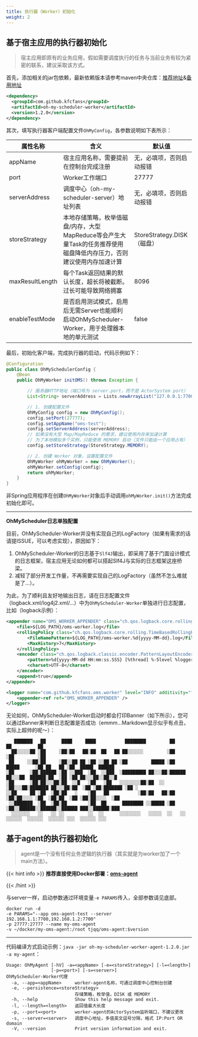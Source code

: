 ```yaml
---
title: 执行器（Worker）初始化
weight: 2
---
```


## 基于宿主应用的执行器初始化

> 宿主应用即原有的业务应用，假如需要调度执行的任务与当前业务有较为紧密的联系，建议采取该方式。

首先，添加相关的jar包依赖，最新依赖版本请参考maven中央仓库：[推荐地址](https://search.maven.org/search?q=oh-my-scheduler-worker)&[备用地址](https://mvnrepository.com/search?q=com.github.kfcfans)

```xml
<dependency>
  <groupId>com.github.kfcfans</groupId>
  <artifactId>oh-my-scheduler-worker</artifactId>
  <version>1.2.0</version>
</dependency>
```

其次，填写执行器客户端配置文件`OhMyConfig`，各参数说明如下表所示：

| 属性名称        | 含义                                                         | 默认值                     |
| --------------- | ------------------------------------------------------------ | -------------------------- |
| appName         | 宿主应用名称，需要提前在控制台完成注册                       | 无，必填项，否则启动报错   |
| port            | Worker工作端口                                               | 27777                      |
| serverAddress   | 调度中心（oh-my-scheduler-server）地址列表                   | 无，必填项，否则启动报错   |
| storeStrategy   | 本地存储策略，枚举值磁盘/内存，大型MapReduce等会产生大量Task的任务推荐使用磁盘降低内存压力，否则建议使用内存加速计算 | StoreStrategy.DISK（磁盘） |
| maxResultLength | 每个Task返回结果的默认长度，超长将被截断。过长可能导致网络拥塞 | 8096                       |
| enableTestMode  | 是否启用测试模式，启用后无需Server也能顺利启动OhMyScheduler-Worker，用于处理器本地的单元测试 | false                      |

最后，初始化客户端，完成执行器的启动，代码示例如下：

```java
@Configuration
public class OhMySchedulerConfig {
    @Bean
    public OhMyWorker initOMS() throws Exception {

        // 服务器HTTP地址（端口号为 server.port，而不是 ActorSystem port）
        List<String> serverAddress = Lists.newArrayList("127.0.0.1:7700", "127.0.0.1:7701");

        // 1. 创建配置文件
        OhMyConfig config = new OhMyConfig();
        config.setPort(27777);
        config.setAppName("oms-test");
        config.setServerAddress(serverAddress);
        // 如果没有大型 Map/MapReduce 的需求，建议使用内存来加速计算
        // 为了本地模拟多个实例，只能使用 MEMORY 启动（文件只能由一个应用占有）
        config.setStoreStrategy(StoreStrategy.MEMORY);

        // 2. 创建 Worker 对象，设置配置文件
        OhMyWorker ohMyWorker = new OhMyWorker();
        ohMyWorker.setConfig(config);
        return ohMyWorker;
    }
}
```

非Spring应用程序在创建`OhMyWorker`对象后手动调用`ohMyWorker.init()`方法完成初始化即可。

***

**OhMyScheduler日志单独配置**

目前，OhMyScheduler-Worker并没有实现自己的LogFactory（如果有需求的话请提ISSUE，可以考虑实现），原因如下：
1. OhMyScheduler-Worker的日志基于`Slf4J`输出，即采用了基于门面设计模式的日志框架，宿主应用无论如何都可以搭起Slf4J与实际的日志框架这座桥梁。
2. 减轻了部分开发工作量，不再需要实现自己的LogFactory（虽然不怎么难就是了...）。

为此，为了顺利且友好地输出日志，请在日志配置文件（logback.xml/log4j2.xml/...）中为`OhMyScheduler-Worker`单独进行日志配置，比如（logback示例）：
```xml
<appender name="OMS_WORKER_APPENDER" class="ch.qos.logback.core.rolling.RollingFileAppender">
    <file>${LOG_PATH}/oms-worker.log</file>
    <rollingPolicy class="ch.qos.logback.core.rolling.TimeBasedRollingPolicy">
        <FileNamePattern>${LOG_PATH}/oms-worker.%d{yyyy-MM-dd}.log</FileNamePattern>
        <MaxHistory>7</MaxHistory>
    </rollingPolicy>
    <encoder class="ch.qos.logback.classic.encoder.PatternLayoutEncoder">
        <pattern>%d{yyyy-MM-dd HH:mm:ss.SSS} [%thread] %-5level %logger{50} - %msg%n</pattern>
        <charset>UTF-8</charset>
    </encoder>
    <append>true</append>
</appender>

<logger name="com.github.kfcfans.oms.worker" level="INFO" additivity="false">
    <appender-ref ref="OMS_WORKER_APPENDER" />
</logger>
```
无论如何，OhMyScheduler-Worker启动时都会打印Banner（如下所示），您可以通过Banner来判断日志配置是否成功（emmm...Markdown显示似乎有点丑，实际上超帅的呢～）：

```text
   ███████   ██      ████     ████           ████████         ██                   ██          ██
  ██░░░░░██ ░██     ░██░██   ██░██  ██   ██ ██░░░░░░         ░██                  ░██         ░██               
 ██     ░░██░██     ░██░░██ ██ ░██ ░░██ ██ ░██         █████ ░██       █████      ░██ ██   ██ ░██  █████  ██████
░██      ░██░██████ ░██ ░░███  ░██  ░░███  ░█████████ ██░░░██░██████  ██░░░██  ██████░██  ░██ ░██ ██░░░██░░██░░█
░██      ░██░██░░░██░██  ░░█   ░██   ░██   ░░░░░░░░██░██  ░░ ░██░░░██░███████ ██░░░██░██  ░██ ░██░███████ ░██ ░ 
░░██     ██ ░██  ░██░██   ░    ░██   ██           ░██░██   ██░██  ░██░██░░░░ ░██  ░██░██  ░██ ░██░██░░░░  ░██   
 ░░███████  ░██  ░██░██        ░██  ██      ████████ ░░█████ ░██  ░██░░██████░░██████░░██████ ███░░██████░███   
  ░░░░░░░   ░░   ░░ ░░         ░░  ░░      ░░░░░░░░   ░░░░░  ░░   ░░  ░░░░░░  ░░░░░░  ░░░░░░ ░░░  ░░░░░░ ░░░
```





## 基于agent的执行器初始化

> agent是一个没有任何业务逻辑的执行器（其实就是为worker加了一个main方法）。

{{< hint info >}}
**推荐直接使用Docker部署：[oms-agent](https://hub.docker.com/r/tjqq/oms-agent/tags)**

{{< /hint >}}

与server一样，启动参数通过环境变量`-e PARAMS`传入，全部参数请见底部。

```shell
docker run -d 
-e PARAMS="--app oms-agent-test --server 192.168.1.1:7700,192.168.1.2:7700"
-p 27777:27777 --name my-oms-agent
-v ~/docker/my-oms-agent:/root tjqq/oms-agent:$version
```

***

代码编译方式启动示例：`java -jar oh-my-scheduler-worker-agent-1.2.0.jar -a my-agent`：

```
Usage: OhMyAgent [-hV] -a=<appName> [-e=<storeStrategy>] [-l=<length>]
                 [-p=<port>] [-s=<server>]
OhMyScheduler-Worker代理
  -a, --app=<appName>     worker-agent名称，可通过调度中心控制台创建
  -e, --persistence=<storeStrategy>
                          存储策略，枚举值，DISK 或 MEMORY
  -h, --help              Show this help message and exit.
  -l, --length=<length>   返回值最大长度
  -p, --port=<port>       worker-agent的ActorSystem监听端口，不建议更改
  -s, --server=<server>   调度中心地址，多值英文逗号分隔，格式 IP:Port OR domain
  -V, --version           Print version information and exit.

```

